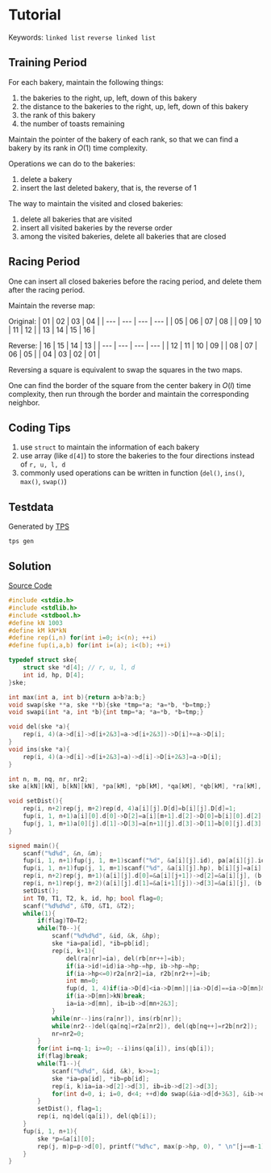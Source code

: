 # Tutorial

Keywords: `linked list` `reverse linked list`

## Training Period

For each bakery, maintain the following things:
1. the bakeries to the right, up, left, down of this bakery
2. the distance to the bakeries to the right, up, left, down of this bakery
3. the rank of this bakery
4. the number of toasts remaining

Maintain the pointer of the bakery of each rank, so that we can find a bakery by its rank in $O(1)$ time complexity.

Operations we can do to the bakeries:
1. delete a bakery
2. insert the last deleted bakery, that is, the reverse of 1

The way to maintain the visited and closed bakeries:
1. delete all bakeries that are visited
2. insert all visited bakeries by the reverse order
3. among the visited bakeries, delete all bakeries that are closed

## Racing Period

One can insert all closed bakeries before the racing period, and delete them after the racing period.

Maintain the reverse map:

Original: 
| 01  | 02  | 03  | 04  |
| --- | --- | --- | --- |
| 05  | 06  | 07  | 08  |
| 09  | 10  | 11  | 12  |
| 13  | 14  | 15  | 16  |

Reverse: 
| 16  | 15  | 14  | 13  |
| --- | --- | --- | --- |
| 12  | 11  | 10  | 09  |
| 08  | 07  | 06  | 05  |
| 04  | 03  | 02  | 01  |


Reversing a square is equivalent to swap the squares in the two maps.

One can find the border of the square from the center bakery in $O(l)$ time complexity, then run through the border and maintain the corresponding neighbor.

## Coding Tips

1. use ```struct``` to maintain the information of each bakery
2. use array (like ```d[4]```) to store the bakeries to the four directions instead of `r, u, l, d`
3. commonly used operations can be written in function (`del()`, `ins()`, `max()`, `swap()`)

## Testdata

Generated by [TPS](https://github.com/ioi-2017/tps)
```
tps gen
```

## Solution

[Source Code](./solution/sol.cpp)

```c
#include <stdio.h>
#include <stdlib.h>
#include <stdbool.h>
#define kN 1003
#define kM kN*kN
#define rep(i,n) for(int i=0; i<(n); ++i)
#define fup(i,a,b) for(int i=(a); i<(b); ++i)

typedef struct ske{
	struct ske *d[4]; // r, u, l, d
	int id, hp, D[4];
}ske;

int max(int a, int b){return a>b?a:b;}
void swap(ske **a, ske **b){ske *tmp=*a; *a=*b, *b=tmp;}
void swapi(int *a, int *b){int tmp=*a; *a=*b, *b=tmp;}

void del(ske *a){
	rep(i, 4)(a->d[i]->d[i+2&3]=a->d[i+2&3])->D[i]+=a->D[i];
}
void ins(ske *a){
	rep(i, 4)(a->d[i]->d[i+2&3]=a)->d[i]->D[i+2&3]=a->D[i];
}

int n, m, nq, nr, nr2;
ske a[kN][kN], b[kN][kN], *pa[kM], *pb[kM], *qa[kM], *qb[kM], *ra[kM], *rb[kM], *r2a[kM], *r2b[kM];

void setDist(){
	rep(i, n+2)rep(j, m+2)rep(d, 4)a[i][j].D[d]=b[i][j].D[d]=1;
	fup(i, 1, n+1)a[i][0].d[0]->D[2]=a[i][m+1].d[2]->D[0]=b[i][0].d[2]->D[0]=b[i][m+1].d[0]->D[2]=kN+1;
	fup(j, 1, m+1)a[0][j].d[1]->D[3]=a[n+1][j].d[3]->D[1]=b[0][j].d[3]->D[1]=b[n+1][j].d[1]->D[3]=kN+1;
}

signed main(){
	scanf("%d%d", &n, &m);
	fup(i, 1, n+1)fup(j, 1, m+1)scanf("%d", &a[i][j].id), pa[a[i][j].id]=&a[i][j], pb[a[i][j].id]=&b[i][j];
	fup(i, 1, n+1)fup(j, 1, m+1)scanf("%d", &a[i][j].hp), b[i][j]=a[i][j];
	rep(i, n+2)rep(j, m+1)(a[i][j].d[0]=&a[i][j+1])->d[2]=&a[i][j], (b[i][j].d[2]=&b[i][j+1])->d[0]=&b[i][j];
	rep(i, n+1)rep(j, m+2)(a[i][j].d[1]=&a[i+1][j])->d[3]=&a[i][j], (b[i][j].d[3]=&b[i+1][j])->d[1]=&b[i][j];
	setDist();
	int T0, T1, T2, k, id, hp; bool flag=0;
	scanf("%d%d%d", &T0, &T1, &T2);
	while(1){
		if(flag)T0=T2;
		while(T0--){
			scanf("%d%d%d", &id, &k, &hp);
			ske *ia=pa[id], *ib=pb[id];
			rep(i, k+1){
				del(ra[nr]=ia), del(rb[nr++]=ib);
				if(ia->id!=id)ia->hp-=hp, ib->hp-=hp;
				if(ia->hp<=0)r2a[nr2]=ia, r2b[nr2++]=ib;
				int mn=0;
				fup(d, 1, 4)if(ia->D[d]<ia->D[mn]||ia->D[d]==ia->D[mn]&&ia->d[d]->id<ia->d[mn]->id)mn=d;
				if(ia->D[mn]>kN)break;
				ia=ia->d[mn], ib=ib->d[mn+2&3];
			}
			while(nr--)ins(ra[nr]), ins(rb[nr]);
			while(nr2--)del(qa[nq]=r2a[nr2]), del(qb[nq++]=r2b[nr2]);
			nr=nr2=0;
		}
		for(int i=nq-1; i>=0; --i)ins(qa[i]), ins(qb[i]);
		if(flag)break;
		while(T1--){
			scanf("%d%d", &id, &k), k>>=1;
			ske *ia=pa[id], *ib=pb[id];
			rep(i, k)ia=ia->d[2]->d[3], ib=ib->d[2]->d[3];
			for(int d=0, i; i=0, d<4; ++d)do swap(&ia->d[d+3&3], &ib->d[d+3&3]), ia->d[d+3&3]->d[d+1&3]=ia, ib->d[d+3&3]->d[d+1&3]=ib; while(i++<k<<1&&(ia=ia->d[d], ib=ib->d[d]));
		}
		setDist(), flag=1;
		rep(i, nq)del(qa[i]), del(qb[i]);
	}
	fup(i, 1, n+1){
		ske *p=&a[i][0];
		rep(j, m)p=p->d[0], printf("%d%c", max(p->hp, 0), " \n"[j==m-1]);
	}
}
```
